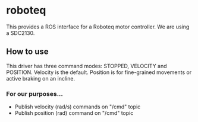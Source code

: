 roboteq
=======

This provides a ROS interface for a Roboteq motor controller. We are using a SDC2130. 

## How to use

This driver has three command modes: STOPPED, VELOCITY and POSITION. Velocity is the default. Position is for fine-grained movements or active braking on an incline. 

### For our purposes... 
- Publish velocity (rad/s) commands on "/cmd" topic
- Publish position (rad) command on "/cmd" topic
